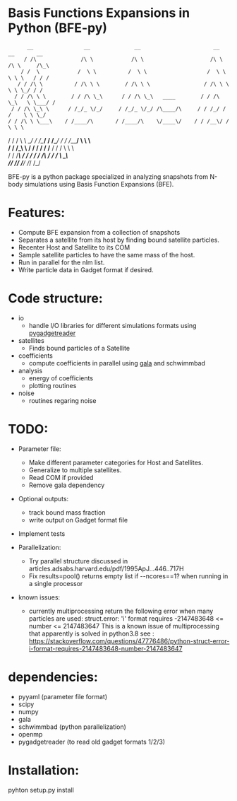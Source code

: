# Basis Functions Expansions in Python (BFE-py) 

          __                __              __                       __      __       __    
         / /\              /\ \            /\ \                     /\ \    /\ \     /\_\   
        / /  \            /  \ \          /  \ \                   /  \ \   \ \ \   / / /   
       / / /\ \          / /\ \ \        / /\ \ \                 / /\ \ \   \ \ \_/ / /    
      / / /\ \ \        / / /\ \_\      / / /\ \_\   ____        / / /\ \_\   \ \___/ /     
     / / /\ \_\ \      / /_/_ \/_/     / /_/_ \/_/ /\____/\     / / /_/ / /    \ \ \_/      
    / / /\ \ \___\    / /____/\       / /____/\    \/____\/    / / /__\/ /      \ \ \       
   / / /  \ \ \__/   / /\____\/      / /\____\/               / / /_____/        \ \ \    
  / / /____\_\ \    / / /           / / /______              / / /                \ \ \     
 / / /__________\  / / /           / / /_______\            / / /                  \ \_\    
 \/_____________/  \/_/            \/__________/            \/_/                    \/_/  


BFE-py is a python package specialized in analyzing snapshots from N-body simulations using Basis Function Expansions (BFE).

# Features: 
  - Compute BFE expansion from a collection of snapshots
  - Separates a satellite from its host by finding bound
    satellite particles.
  - Recenter Host and Satellite to its COM
  - Sample satellite particles to have the same mass of the host.
  - Run in parallel for the nlm list.
  - Write particle data in Gadget format if desired.
  
# Code structure:
  - io
    - handle I/O libraries for different simulations formats using [pygadgetreader](https://bitbucket.org/rthompson/pygadgetreader/src/default/)
  - satellites
    - Finds bound particles of a Satellite
  - coefficients
    - compute coefficients in parallel using [gala](https://github.com/adrn/gala) and schwimmbad
  - analysis
    - energy of coefficients
    - plotting routines
  - noise
    - routines regaring noise
    
  
# TODO:
  - Parameter file:
      - Make different parameter categories for Host and Satellites.
      - Generalize to multiple satellites.
      - Read COM if provided
      - Remove gala dependency 

  - Optional outputs:
      - track bound mass fraction
      - write output on Gadget format file
   
   - Implement tests
   - Parallelization:
        - Try parallel structure discussed in articles.adsabs.harvard.edu/pdf/1995ApJ...446..717H
        - Fix results=pool() returns empty list if --ncores==1? when running in a single processor
- known issues:
    - currently multiprocessing return the following error when many
    particles are used:
    struct.error: 'i' format requires -2147483648 <= number <= 2147483647
    This is a known issue of multiprocessing that apparently is solved in
    python3.8
    see :
    https://stackoverflow.com/questions/47776486/python-struct-error-i-format-requires-2147483648-number-2147483647


# dependencies:

  - pyyaml (parameter file format)
  - scipy
  - numpy
  - gala
  - schwimmbad (python parallelization)
  - openmp 
  - pygadgetreader (to read old gadget formats 1/2/3)


# Installation:

pyhton setup.py install
